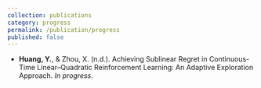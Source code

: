 ```yaml
---
collection: publications
category: progress
permalink: /publication/progress
published: false
---
```

<ul>
  <li><strong>Huang, Y.</strong>, & Zhou, X. (n.d.). Achieving Sublinear Regret in Continuous-Time Linear–Quadratic Reinforcement Learning: An Adaptive Exploration Approach. <em>In progress</em>.</li>
</ul>

